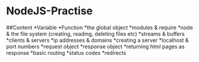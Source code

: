# NodeJS-Practise

##Content
*Variable 
*Function
*the global object
*modules & require
*node & the file system (creating, reading, deleting files etc)
*streams & buffers
*clients & servers
*ip addresses & domains
*creating a server
*localhost & port numbers
*request object
*response object
*returning html pages as response
*basic routing
*status codes
*redirects
